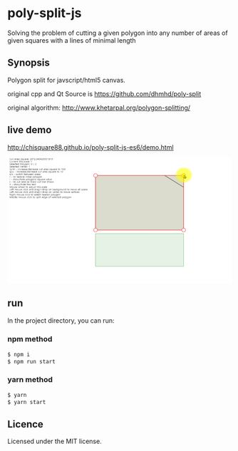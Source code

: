 # poly-split-js
Solving the problem of cutting a given polygon into any number of areas of given squares with a lines of minimal length

## Synopsis
Polygon split for javscript/html5 canvas.

original cpp and Qt Source is https://github.com/dhmhd/poly-split

original algorithm: http://www.khetarpal.org/polygon-splitting/

## live demo
http://chisquare88.github.io/poly-split-js-es6/demo.html

![example](example.gif)

## run
In the project directory, you can run:

### npm method
```shell
$ npm i
$ npm run start
```

### yarn method
```shell
$ yarn
$ yarn start
```


## Licence
Licensed under the MIT license.
